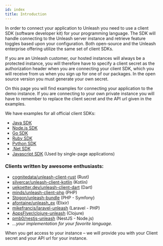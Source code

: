 ```yaml
---
id: index
title: Introduction
---
```


In order to connect your application to Unleash you need to use a client SDK (software developer kit) for your programming language. The SDK will handle connecting to the Unleash server instance and retrieve feature toggles based upon your configuration. Both open-source and the Unleash enterprise offering utilize the same set of client SDKs.

If you are an Unleash customer, our hosted instances will always be a protected instance, you will therefore have to specify a client secret as the authorization header when you are connecting your client SDK, which you will receive from us when you sign up for one of our packages. In the open source version you must generate your own secret.

On this page you will find examples for connecting your application to the demo instance. If you are connecting to your own private instance you will have to remember to replace the client secret and the API url given in the examples.

We have examples for all official client SDKs:

- [Java SDK](./java_sdk)
- [Node.js SDK](./node_sdk)
- [Go SDK](./go_sdk)
- [Ruby SDK](./ruby_sdk)
- [Python SDK](./python_sdk)
- [.Net SDK](./dot_net_sdk)
- [Javascript SDK](https://github.com/unleash-hosted/unleash-proxy-client-js) (Used by single-page applications)

### Clients written by awesome enthusiasts:

- [cognitedata/unleash-client-rust](https://github.com/cognitedata/unleash-client-rust) (Rust)
- [silvercar/unleash-client-kotlin](https://github.com/silvercar/unleash-client-kotlin) (Kotlin)
- [uekoetter.dev/unleash-client-dart](https://pub.dev/packages/unleash) (Dart)
- [minds/unleash-client-php](https://gitlab.com/minds/unleash-client-php) (PHP)
- [Stogon/unleash-bundle](https://git.stogon.io/Stogon/unleash-bundle/) (PHP - Symfony)
- [afontaine/unleash_ex](https://gitlab.com/afontaine/unleash_ex) (Elixir)
- [mikefrancis/laravel-unleash](https://github.com/mikefrancis/laravel-unleash) (Laravel - PHP)
- [AppsFlyer/clojure-unleash](https://github.com/AppsFlyer/unleash-client-clojure) (Clojure)
- [pmb0/nestjs-unleash](https://github.com/pmb0/nestjs-unleash) (NestJS - Node.js)
- _...your implementation for your favorite language._

When you get access to your instance – we will provide you with your Client secret and your API url for your instance.
